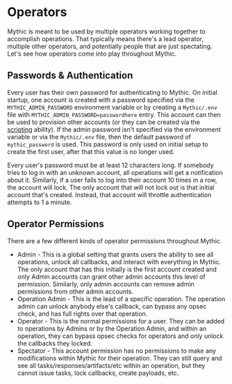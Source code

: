# Operators

Mythic is meant to be used by multiple operators working together to accomplish operations. That typically means there's a lead operator, multiple other operators, and potentially people that are just spectating. Let's see how operators come into play throughout Mythic.

## Passwords & Authentication

Every user has their own password for authenticating to Mythic. On initial startup, one account is created with a password specified via the `MYTHIC_ADMIN_PASSWORD` environment variable or by creating a `Mythic/.env` file with `MYTHIC_ADMIN_PASSWORD=passwordhere` entry. This account can then be used to provision other accounts (or they can be created via the [scripting](scripting/scripting-operators.md) ability). If the admin password isn't specified via the environment variable or via the `Mythic/.env` file, then the default password of `mythic_password` is used. This password is only used on initial setup to create the first user, after that this value is no longer used.

Every user's password must be at least 12 characters long. If somebody tries to log in with an unknown account, all operations will get a notification about it. Similarly, if a user fails to log into their account 10 times in a row, the account will lock. The only account that will not lock out is that initial account that's created. Instead, that account will throttle authentication attempts to 1 a minute.

## Operator Permissions

There are a few different kinds of operator permissions throughout Mythic.

* Admin - This is a global setting that grants users the ability to see all operations, unlock all callbacks, and interact with everything in Mythic. The only account that has this initially is the first account created and only Admin accounts can grant other admin accounts this level of permission. Similarly, only admin accounts can remove admin permissions from other admin accounts.
* Operation Admin - This is the lead of a specific operation. The operation admin can unlock anybody else's callback, can bypass any opsec check, and has full rights over that operation.
* Operator - This is the normal permissions for a user. They can be added to operations by Admins or by the Operation Admin, and within an operation, they can bypass opsec checks for operators and only unlock the callbacks they locked.
* Spectator - This account permission has no permissions to make any modifications within Mythic for their operation. They can still query and see all tasks/responses/artifacts/etc within an operation, but they cannot issue tasks, lock callbacks, create payloads, etc.

&#x20;
